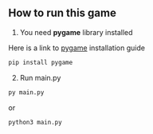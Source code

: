 ## How to run this game

1. You need **pygame** library installed

Here is a link to [pygame](https://www.pygame.org/wiki/GettingStarted) installation guide

```bash
pip install pygame
```

2. Run main.py

```bash
py main.py
```

or

```bash
python3 main.py
```
